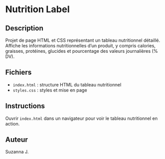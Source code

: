 # Nutrition Label

## Description
Projet de page HTML et CSS représentant un tableau nutritionnel détaillé.  
Affiche les informations nutritionnelles d’un produit, y compris calories, graisses, protéines, glucides et pourcentage des valeurs journalières (% DV).

## Fichiers
- `index.html` : structure HTML du tableau nutritionnel  
- `styles.css` : styles et mise en page  

## Instructions
Ouvrir `index.html` dans un navigateur pour voir le tableau nutritionnel en action.

## Auteur
Suzanna J.
